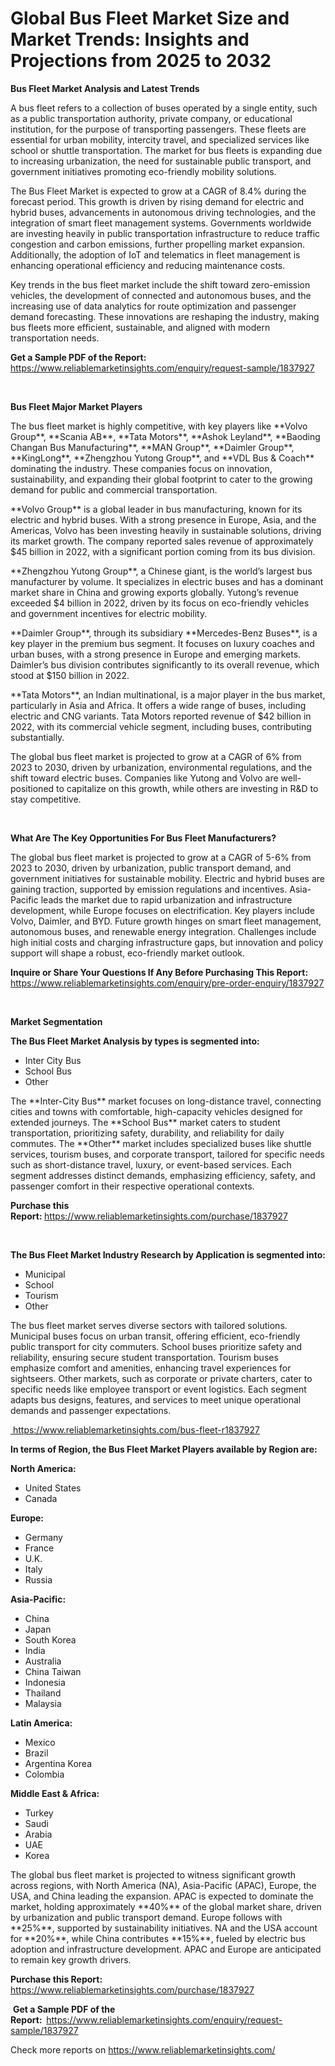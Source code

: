 <p><h1>Global Bus Fleet Market Size and Market Trends: Insights and Projections from 2025 to 2032</h1></p><p><strong>Bus Fleet Market Analysis and Latest Trends</strong></p>
<p><p>A bus fleet refers to a collection of buses operated by a single entity, such as a public transportation authority, private company, or educational institution, for the purpose of transporting passengers. These fleets are essential for urban mobility, intercity travel, and specialized services like school or shuttle transportation. The market for bus fleets is expanding due to increasing urbanization, the need for sustainable public transport, and government initiatives promoting eco-friendly mobility solutions.</p><p>The Bus Fleet Market is expected to grow at a CAGR of 8.4% during the forecast period. This growth is driven by rising demand for electric and hybrid buses, advancements in autonomous driving technologies, and the integration of smart fleet management systems. Governments worldwide are investing heavily in public transportation infrastructure to reduce traffic congestion and carbon emissions, further propelling market expansion. Additionally, the adoption of IoT and telematics in fleet management is enhancing operational efficiency and reducing maintenance costs.</p><p>Key trends in the bus fleet market include the shift toward zero-emission vehicles, the development of connected and autonomous buses, and the increasing use of data analytics for route optimization and passenger demand forecasting. These innovations are reshaping the industry, making bus fleets more efficient, sustainable, and aligned with modern transportation needs.</p></p>
<p><strong>Get a Sample PDF of the Report:&nbsp;</strong> <a href="https://www.reliablemarketinsights.com/enquiry/request-sample/1837927?utm_campaign=1887&utm_medium=2&utm_source=Github&utm_content=ia&utm_term=22012025&utm_id=bus-fleet">https://www.reliablemarketinsights.com/enquiry/request-sample/1837927</a></p>
<p>&nbsp;</p>
<p><strong>Bus Fleet Major Market Players</strong></p>
<p><p>The bus fleet market is highly competitive, with key players like **Volvo Group**, **Scania AB**, **Tata Motors**, **Ashok Leyland**, **Baoding Changan Bus Manufacturing**, **MAN Group**, **Daimler Group**, **KingLong**, **Zhengzhou Yutong Group**, and **VDL Bus & Coach** dominating the industry. These companies focus on innovation, sustainability, and expanding their global footprint to cater to the growing demand for public and commercial transportation.</p><p>**Volvo Group** is a global leader in bus manufacturing, known for its electric and hybrid buses. With a strong presence in Europe, Asia, and the Americas, Volvo has been investing heavily in sustainable solutions, driving its market growth. The company reported sales revenue of approximately $45 billion in 2022, with a significant portion coming from its bus division.</p><p>**Zhengzhou Yutong Group**, a Chinese giant, is the world’s largest bus manufacturer by volume. It specializes in electric buses and has a dominant market share in China and growing exports globally. Yutong’s revenue exceeded $4 billion in 2022, driven by its focus on eco-friendly vehicles and government incentives for electric mobility.</p><p>**Daimler Group**, through its subsidiary **Mercedes-Benz Buses**, is a key player in the premium bus segment. It focuses on luxury coaches and urban buses, with a strong presence in Europe and emerging markets. Daimler’s bus division contributes significantly to its overall revenue, which stood at $150 billion in 2022.</p><p>**Tata Motors**, an Indian multinational, is a major player in the bus market, particularly in Asia and Africa. It offers a wide range of buses, including electric and CNG variants. Tata Motors reported revenue of $42 billion in 2022, with its commercial vehicle segment, including buses, contributing substantially.</p><p>The global bus fleet market is projected to grow at a CAGR of 6% from 2023 to 2030, driven by urbanization, environmental regulations, and the shift toward electric buses. Companies like Yutong and Volvo are well-positioned to capitalize on this growth, while others are investing in R&D to stay competitive.</p></p>
<p>&nbsp;</p>
<p><strong>What Are The Key Opportunities For Bus Fleet Manufacturers?</strong></p>
<p><p>The global bus fleet market is projected to grow at a CAGR of 5-6% from 2023 to 2030, driven by urbanization, public transport demand, and government initiatives for sustainable mobility. Electric and hybrid buses are gaining traction, supported by emission regulations and incentives. Asia-Pacific leads the market due to rapid urbanization and infrastructure development, while Europe focuses on electrification. Key players include Volvo, Daimler, and BYD. Future growth hinges on smart fleet management, autonomous buses, and renewable energy integration. Challenges include high initial costs and charging infrastructure gaps, but innovation and policy support will shape a robust, eco-friendly market outlook.</p></p>
<p><strong>Inquire or Share Your Questions If Any Before Purchasing This Report:</strong> <a href="https://www.reliablemarketinsights.com/enquiry/pre-order-enquiry/1837927?utm_campaign=1887&utm_medium=2&utm_source=Github&utm_content=ia&utm_term=22012025&utm_id=bus-fleet">https://www.reliablemarketinsights.com/enquiry/pre-order-enquiry/1837927</a></p>
<p>&nbsp;</p>
<p><strong>Market Segmentation</strong></p>
<p><strong>The Bus Fleet Market Analysis by types is segmented into:</strong></p>
<p><ul><li>Inter City Bus</li><li>School Bus</li><li>Other</li></ul></p>
<p><p>The **Inter-City Bus** market focuses on long-distance travel, connecting cities and towns with comfortable, high-capacity vehicles designed for extended journeys. The **School Bus** market caters to student transportation, prioritizing safety, durability, and reliability for daily commutes. The **Other** market includes specialized buses like shuttle services, tourism buses, and corporate transport, tailored for specific needs such as short-distance travel, luxury, or event-based services. Each segment addresses distinct demands, emphasizing efficiency, safety, and passenger comfort in their respective operational contexts.</p></p>
<p><strong>Purchase this Report:&nbsp;</strong><a href="https://www.reliablemarketinsights.com/purchase/1837927?utm_campaign=1887&utm_medium=2&utm_source=Github&utm_content=ia&utm_term=22012025&utm_id=bus-fleet">https://www.reliablemarketinsights.com/purchase/1837927</a></p>
<p>&nbsp;</p>
<p><strong>The Bus Fleet Market Industry Research by Application is segmented into:</strong></p>
<p><ul><li>Municipal</li><li>School</li><li>Tourism</li><li>Other</li></ul></p>
<p><p>The bus fleet market serves diverse sectors with tailored solutions. Municipal buses focus on urban transit, offering efficient, eco-friendly public transport for city commuters. School buses prioritize safety and reliability, ensuring secure student transportation. Tourism buses emphasize comfort and amenities, enhancing travel experiences for sightseers. Other markets, such as corporate or private charters, cater to specific needs like employee transport or event logistics. Each segment adapts bus designs, features, and services to meet unique operational demands and passenger expectations.</p></p>
<p><a href="https://www.reliablemarketinsights.com/bus-fleet-r1837927?utm_campaign=1887&utm_medium=2&utm_source=Github&utm_content=ia&utm_term=22012025&utm_id=bus-fleet">&nbsp;https://www.reliablemarketinsights.com/bus-fleet-r1837927</a></p>
<p><strong>In terms of Region, the Bus Fleet Market Players available by Region are:</strong></p>
<p>
    <p> <strong> North America: </strong>
        <ul>
            <li>United States</li>
            <li>Canada</li>
        </ul>
        </p> 
    <p> <strong> Europe: </strong>
        <ul>
            <li>Germany</li>
            <li>France</li>
            <li>U.K.</li>
            <li>Italy</li>
            <li>Russia</li>
        </ul>
        </p> 
    <p> <strong> Asia-Pacific: </strong>
        <ul>
            <li>China</li>
            <li>Japan</li>
            <li>South Korea</li>
            <li>India</li>
            <li>Australia</li>
            <li>China Taiwan</li>
            <li>Indonesia</li>
            <li>Thailand</li>
            <li>Malaysia</li>
        </ul>
        </p> 
    <p> <strong> Latin America: </strong>
        <ul>
            <li>Mexico</li>
            <li>Brazil</li>
            <li>Argentina Korea</li>
            <li>Colombia</li>
        </ul>
        </p> 
    <p> <strong> Middle East & Africa: </strong>
        <ul>
            <li>Turkey</li>
            <li>Saudi</li>
            <li>Arabia</li>
            <li>UAE</li>
            <li>Korea</li>
        </ul>
    </p>
    </p>
<p><p>The global bus fleet market is projected to witness significant growth across regions, with North America (NA), Asia-Pacific (APAC), Europe, the USA, and China leading the expansion. APAC is expected to dominate the market, holding approximately **40%** of the global market share, driven by urbanization and public transport demand. Europe follows with **25%**, supported by sustainability initiatives. NA and the USA account for **20%**, while China contributes **15%**, fueled by electric bus adoption and infrastructure development. APAC and Europe are anticipated to remain key growth drivers.</p></p>
<p><strong>Purchase this Report: </strong><a href="https://www.reliablemarketinsights.com/purchase/1837927?utm_campaign=1887&utm_medium=2&utm_source=Github&utm_content=ia&utm_term=22012025&utm_id=bus-fleet">https://www.reliablemarketinsights.com/purchase/1837927</a></p>
<p>&nbsp;<strong>Get a Sample PDF of the Report:&nbsp;&nbsp;</strong><a href="https://www.reliablemarketinsights.com/enquiry/request-sample/1837927?utm_campaign=1887&utm_medium=2&utm_source=Github&utm_content=ia&utm_term=22012025&utm_id=bus-fleet">https://www.reliablemarketinsights.com/enquiry/request-sample/1837927</a></p>
<p><strong></strong></p>
<p>Check more reports on <a href="https://www.reliablemarketinsights.com/?utm_campaign=1887&utm_medium=2&utm_source=Github&utm_content=ia&utm_term=22012025&utm_id=bus-fleet">https://www.reliablemarketinsights.com/</a></p>